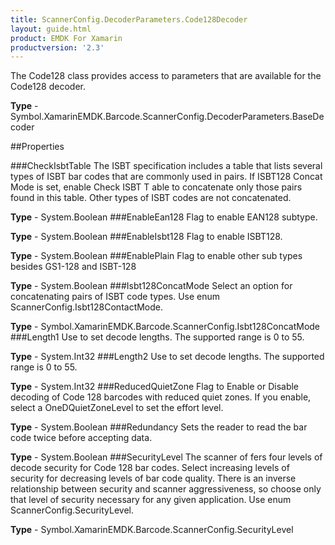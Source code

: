 ```yaml
---
title: ScannerConfig.DecoderParameters.Code128Decoder
layout: guide.html 
product: EMDK For Xamarin 
productversion: '2.3' 
---
```

The Code128 class provides access to parameters that are available for the Code128 decoder.

**Type** - Symbol.XamarinEMDK.Barcode.ScannerConfig.DecoderParameters.BaseDecoder

##Properties

###CheckIsbtTable
The ISBT specification includes a table that lists several types of ISBT bar codes that are commonly used in pairs. If ISBT128 Concat Mode is set, enable Check ISBT T able to concatenate only those pairs found in this table. Other types of ISBT codes are not concatenated.

**Type** - System.Boolean
###EnableEan128
Flag to enable EAN128 subtype.

**Type** - System.Boolean
###EnableIsbt128
Flag to enable ISBT128.

**Type** - System.Boolean
###EnablePlain
Flag to enable other sub types besides GS1-128 and ISBT-128

**Type** - System.Boolean
###Isbt128ConcatMode
Select an option for concatenating pairs of ISBT code types. Use enum ScannerConfig.Isbt128ContactMode.

**Type** - Symbol.XamarinEMDK.Barcode.ScannerConfig.Isbt128ConcatMode
###Length1
Use to set decode lengths. The supported range is 0 to 55.

**Type** - System.Int32
###Length2
Use to set decode lengths. The supported range is 0 to 55.

**Type** - System.Int32
###ReducedQuietZone
Flag to Enable or Disable decoding of Code 128 barcodes with reduced quiet zones. If you enable, select a OneDQuietZoneLevel to set the effort level.

**Type** - System.Boolean
###Redundancy
Sets the reader to read the bar code twice before accepting data.

**Type** - System.Boolean
###SecurityLevel
The scanner of fers four levels of decode security for Code 128 bar codes. Select increasing levels of security for decreasing levels of bar code quality. There is an inverse relationship between security and scanner aggressiveness, so choose only that level of security necessary for any given application. Use enum ScannerConfig.SecurityLevel.

**Type** - Symbol.XamarinEMDK.Barcode.ScannerConfig.SecurityLevel


